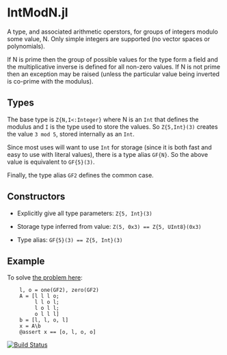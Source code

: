 # IntModN.jl

A type, and associated arithmetic operstors, for groups of integers modulo
some value, N.  Only simple integers are supported (no vector spaces or
polynomials).

If N is prime then the group of possible values for the type form a field and
the multiplicative inverse is defined for all non-zero values.  If N is not
prime then an exception may be raised (unless the particular value being
inverted is co-prime with the modulus).

## Types

The base type is `Z{N,I<:Integer}` where N is an `Int` that defines the
modulus and `I` is the type used to store the values.  So `Z{5,Int}(3)`
creates the value `3 mod 5`, stored internally as an `Int`.

Since most uses will want to use `Int` for storage (since it is both fast and
easy to use with literal values), there is a type alias `GF{N}`.  So the above
value is equivalent to `GF{5}(3)`.

Finally, the type alias `GF2` defines the common case.

## Constructors

* Explicitly give all type parameters: `Z{5, Int}(3)`

* Storage type inferred from value: `Z(5, 0x3) == Z{5, UInt8}(0x3)`

* Type alias: `GF{5}(3) == Z{5, Int}(3)`

## Example

To solve [the problem
here](http://math.stackexchange.com/questions/169921/how-to-solve-system-of-linear-equations-of-xor-operation):

```
    l, o = one(GF2), zero(GF2)
    A = [l l l o; 
         l l o l;
         l o l l;
         o l l l]
    b = [l, l, o, l]
    x = A\b
    @assert x == [o, l, o, o]
```

[![Build Status](https://travis-ci.org/andrewcooke/IntModN.jl.png)](https://travis-ci.org/andrewcooke/IntModN.jl)
